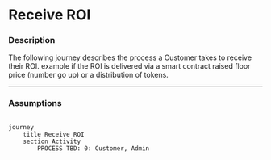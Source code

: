 # Receive ROI

### Description

The following journey describes the process a Customer takes to receive their ROI.
example if the ROI is delivered via a smart contract raised floor price (number go up) or a
distribution of tokens.

---

### Assumptions

```mermaid

journey
    title Receive ROI
    section Activity
        PROCESS TBD: 0: Customer, Admin

```

